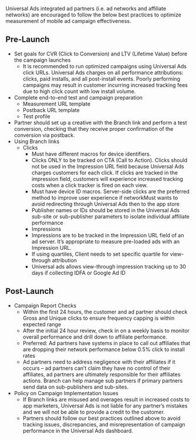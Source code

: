 Universal Ads integrated ad partners (i.e. ad networks and affiliate networks) are encouraged to follow the below best practices to optimize measurement of mobile ad campaign effectiveness.

## Pre-Launch

- Set goals for CVR (Click to Conversion) and LTV (Lifetime Value) before the campaign launches
	- It is recommended to run optimized campaigns using Universal Ads click URLs. Universal Ads charges on all performance attributions: clicks, paid installs, and all post-install events. Poorly performing campaigns may result in customer incurring increased tracking fees due to high click count with low install volume.
- Complete end-to-end test and campaign preparation
	- Measurement URL template
	- Postback URL template
	- Test profile
- Partner should set up a creative with the Branch link and perform a test conversion, checking that they receive proper confirmation of the conversion via postback.
- Using Branch links
	- Clicks
		- Must have different macros for device identifiers.
		- Clicks ONLY to be tracked on CTA (Call to Action). Clicks should not be used in the Impression URL field because Universal Ads charges customers for each click. If clicks are tracked in the impression field, customers will experience increased tracking costs when a click tracker is fired on each view.
		- Must have device ID macros. Server-side clicks are the preferred method to improve user experience if networkMust  wants to avoid redirecting through Universal Ads then to the app store
		- Publisher names or IDs should be stored in the Universal Ads sub-site or sub-publisher parameters to isolate individual affiliate performance
		- Impressions
		- Impressions are to be tracked in the Impression URL field of an ad server. It’s appropriate to measure pre-loaded ads with an Impression URL.
		- If using quartiles, Client needs to set specific quartile for view-through attribution
		- Universal ads allows view-through impression tracking up to 30 days if collecting IDFA or Google Ad ID

## Post-Launch

- Campaign Report Checks
	- Within the first 24 hours, the customer and ad partner should check Gross and Unique clicks to ensure frequency capping is within expected range
	- After the initial 24 hour review, check in on a weekly basis to monitor overall performance and drill down to affiliate performance.
	- Preferred: Ad partners have systems in place to call out affiliates that are dropping their network performance below 0.5% click to install rates
	- Ad partners need to address negligence with their affiliates if it occurs – ad partners can’t claim they have no control of their affiliates, ad partners are ultimately responsible for their affiliates actions. Branch can help manage sub partners if primary partners send data on sub-publishers and sub-sites.
- Policy on Campaign Implementation Issues
	- If Branch links are misused and overages result in increased costs to app marketers, Universal Ads is not liable for any partner’s mistakes and we will not be able to provide a credit to the customer.
	- Partners should follow our best practices outlined above to avoid tracking issues, discrepancies, and misrepresentation of campaign performance in the Universal Ads dashboard.
